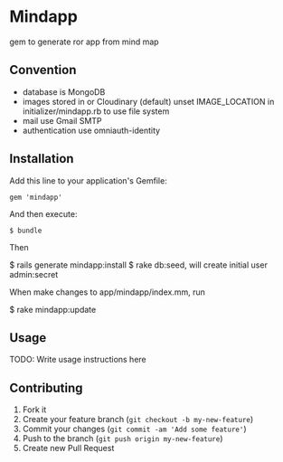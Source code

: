 # Mindapp

gem to generate ror app from mind map

## Convention

  * database is MongoDB
  * images stored in or Cloudinary (default) unset IMAGE_LOCATION in initializer/mindapp.rb to use file system
  * mail use Gmail SMTP
  * authentication use omniauth-identity

## Installation

Add this line to your application's Gemfile:

    gem 'mindapp'

And then execute:

    $ bundle

Then

  $ rails generate mindapp:install
  $ rake db:seed, will create initial user admin:secret

When make changes to app/mindapp/index.mm, run

  $ rake mindapp:update

## Usage

TODO: Write usage instructions here

## Contributing

1. Fork it
2. Create your feature branch (`git checkout -b my-new-feature`)
3. Commit your changes (`git commit -am 'Add some feature'`)
4. Push to the branch (`git push origin my-new-feature`)
5. Create new Pull Request
